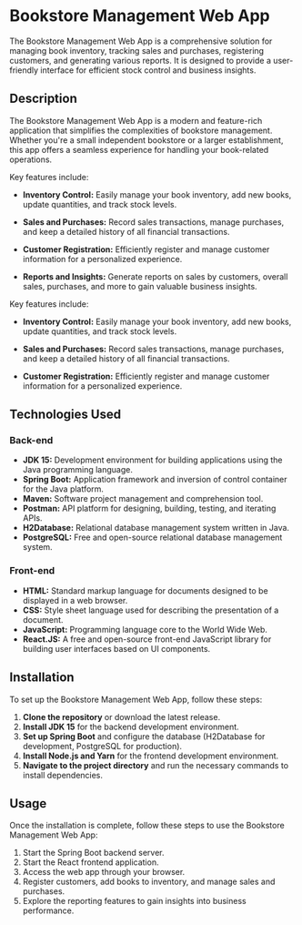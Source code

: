 # Bookstore Management Web App

The Bookstore Management Web App is a comprehensive solution for managing book inventory, tracking sales and purchases, registering customers, and generating various reports. It is designed to provide a user-friendly interface for efficient stock control and business insights.

  
## Description

The Bookstore Management Web App is a modern and feature-rich application that simplifies the complexities of bookstore management. Whether you're a small independent bookstore or a larger establishment, this app offers a seamless experience for handling your book-related operations.

Key features include:

- **Inventory Control:** Easily manage your book inventory, add new books, update quantities, and track stock levels.
  
- **Sales and Purchases:** Record sales transactions, manage purchases, and keep a detailed history of all financial transactions.

- **Customer Registration:** Efficiently register and manage customer information for a personalized experience.

- **Reports and Insights:** Generate reports on sales by customers, overall sales, purchases, and more to gain valuable business insights.

Key features include:

- **Inventory Control:** Easily manage your book inventory, add new books, update quantities, and track stock levels.
  
- **Sales and Purchases:** Record sales transactions, manage purchases, and keep a detailed history of all financial transactions.

- **Customer Registration:** Efficiently register and manage customer information for a personalized experience.

## Technologies Used

### Back-end

- **JDK 15:** Development environment for building applications using the Java programming language.
- **Spring Boot:** Application framework and inversion of control container for the Java platform.
- **Maven:** Software project management and comprehension tool.
- **Postman:** API platform for designing, building, testing, and iterating APIs.
- **H2Database:** Relational database management system written in Java.
- **PostgreSQL:** Free and open-source relational database management system.

### Front-end

- **HTML:** Standard markup language for documents designed to be displayed in a web browser.
- **CSS:** Style sheet language used for describing the presentation of a document.
- **JavaScript:** Programming language core to the World Wide Web.
- **React.JS:** A free and open-source front-end JavaScript library for building user interfaces based on UI components.

## Installation

To set up the Bookstore Management Web App, follow these steps:

1. **Clone the repository** or download the latest release.
2.  **Install JDK 15** for the backend development environment.
3. **Set up Spring Boot** and configure the database (H2Database for development, PostgreSQL for production).
4. **Install Node.js and Yarn** for the frontend development environment.
5. **Navigate to the project directory** and run the necessary commands to install dependencies.

## Usage

Once the installation is complete, follow these steps to use the Bookstore Management Web App:

1. Start the Spring Boot backend server.
2. Start the React frontend application.
3. Access the web app through your browser.
4. Register customers, add books to inventory, and manage sales and purchases.
5. Explore the reporting features to gain insights into business performance.